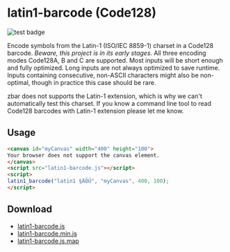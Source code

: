 # latin1-barcode (Code128)
![test badge](https://github.com/najtin/latin1-barcode/actions/workflows/test/badge.svg)

Encode symbols from the Latin-1 (ISO/IEC 8859-1) charset in a Code128 barcode. *Beware, this project is in its early stages.* All three encoding modes Code128A, B and C are supported. Most inputs will be short enough and fully optimized. Long inputs are not always optimized to save runtime. Inputs containing consecutive, non-ASCII characters might also be non-optimal, though in practice this case should be rare.

zbar does not supports the Latin-1 extension, which is why we can't automatically test this charset. If you know a command line tool to read Code128 barcodes with Latin-1 extension please let me know.

## Usage
```html
<canvas id="myCanvas" width="400" height="100">
Your browser does not support the canvas element.
</canvas>
<script src="latin1-barcode.js"></script> 
<script>
latin1_barcode("latin1 §ÄÖÜ", "myCanvas", 400, 100);
</script>
```

## Download 
- [latin1-barcode.js](https://raw.githubusercontent.com/najtin/bibtex-to-json/master/dist/latin1-barcode.js)
- [latin1-barcode.min.js](https://raw.githubusercontent.com/najtin/bibtex-to-json/master/dist/latin1-barcode.min.js)
- [latin1-barcode.js.map](https://raw.githubusercontent.com/najtin/bibtex-to-json/master/dist/latin1-barcode.js.map)